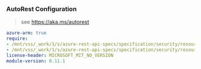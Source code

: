 ### AutoRest Configuration

> see https://aka.ms/autorest

``` yaml
azure-arm: true
require:
- /mnt/vss/_work/1/s/azure-rest-api-specs/specification/security/resource-manager/readme.md
- /mnt/vss/_work/1/s/azure-rest-api-specs/specification/security/resource-manager/readme.go.md
license-header: MICROSOFT_MIT_NO_VERSION
module-version: 0.11.1
```